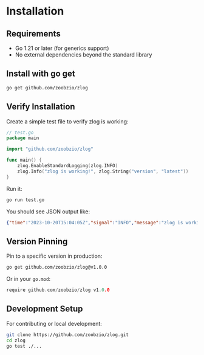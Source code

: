 # Installation

## Requirements

- Go 1.21 or later (for generics support)
- No external dependencies beyond the standard library

## Install with go get

```bash
go get github.com/zoobzio/zlog
```

## Verify Installation

Create a simple test file to verify zlog is working:

```go
// test.go
package main

import "github.com/zoobzio/zlog"

func main() {
    zlog.EnableStandardLogging(zlog.INFO)
    zlog.Info("zlog is working!", zlog.String("version", "latest"))
}
```

Run it:
```bash
go run test.go
```

You should see JSON output like:
```json
{"time":"2023-10-20T15:04:05Z","signal":"INFO","message":"zlog is working!","caller":"test.go:7","version":"latest"}
```

## Version Pinning

Pin to a specific version in production:

```bash
go get github.com/zoobzio/zlog@v1.0.0
```

Or in your `go.mod`:
```go
require github.com/zoobzio/zlog v1.0.0
```

## Development Setup

For contributing or local development:

```bash
git clone https://github.com/zoobzio/zlog.git
cd zlog
go test ./...
```